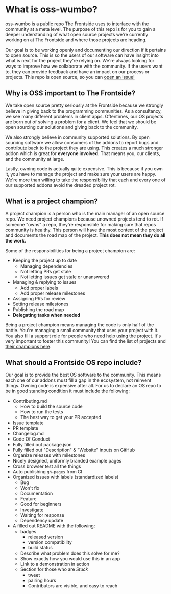 # What is oss-wumbo?

oss-wumbo is a public repo The Frontside uses to interface with the
community at a meta level. The purpose of this repo is for you to gain a
deeper understanding of what open source projects we're currently
working on at The Frontside and where those projects are heading.

Our goal is to be working openly and documenting our direction if it
pertains to open source. This is so the users of our software can have
insight into what is next for the project they're relying on. We're
always looking for ways to improve how we collaborate with the
community. If the users want to, they can provide feedback and have
an impact on our process or projects. This repo is open source, so you can
[open an issue!](https://github.com/thefrontside/oss-wumbo/issues/new)

## Why is OSS important to The Frontside?

We take open source pretty seriously at the Frontside because we
strongly believe in giving back to the programming communities. As a
consultancy, we see many different problems in client
apps. Oftentimes, our OS projects are born out of solving a problem
for a client. We feel that we should be open sourcing our solutions
and giving back to the community.

We also strongly believe in community supported solutions. By open
sourcing software we allow consumers of the addons to report bugs and
contribute back to the project they are using. This creates a much
stronger addon which is great for **everyone involved**. That means
you, our clients, and the community at large.

Lastly, owning code is actually quite expensive. This is because if
you own it, you have to manage the project and make sure your users
are happy. We're more than willing to take the responsibility that
each and every one of our supported addons avoid the dreaded project rot.

## What is a project champion?

A project champion is a person who is the main manager of an open
source repo. We need project champions because unowned projects tend
to rot. If someone "owns" a repo, they're responsible for making sure
that repos community is healthy. This person will have the most
context of the project and documents the road map of the project. **This
does not mean they do all the work.**

Some of the responsibilities for being a project champion are:

- Keeping the project up to date
  - Managing dependencies
  - Not letting PRs get stale
  - Not letting issues get stale or unanswered
- Managing & replying to issues
  - Add proper labels
  - Add proper release milestones
- Assigning PRs for review
- Setting release milestones
- Publishing the road map
- **Delegating tasks when needed**

Being a project champion means managing the code is only half of the
battle. You're managing a small community that uses your project with
it. You also fill a support role for people who need help using the
project. It's very important to foster this community! You can find
the list of projects and [their champions here](http://github.com/thefrontside/oss-wumbo/project-champions.md).

## What should a Frontside OS repo include?

Our goal is to provide the best OS software to the community. This
means each one of our addons must fill a gap in the ecosystem, not
reinvent things. Owning code is expensive after all. For us to declare
an OS repo to be in good standing condition it must include the
following:

  - Contributing.md
    - How to build the source code
    - How to run the tests
    - The best way to get your PR accepted
  - Issue template
  - PR template
  - Changelog.md
  - Code Of Conduct
  - Fully filled out package.json
  - Fully filled out "Description" & "Website" inputs on GitHub
  - Organize releases with milestones
  - Nicely designed, uniformly branded example pages
  - Cross browser test all the things
  - Auto publishing `gh-pages` from CI
  - Organized issues with labels (standardized labels)
    - Bug
    - Won't fix
    - Documentation
    - Feature
    - Good for beginners
    - Investigate
    - Waiting for response
    - Dependency update
  - A filled out README with the following:
    - badges
      - released version
      - version compatibility
      - build status
    - Describe what problem does this solve for me?
    - Show exactly how you would use this in an app
    - Link to a demonstration in action
    - Section for those who are *Stuck*
      - tweet
      - pairing hours
      - Contributors are visible, and easy to reach
